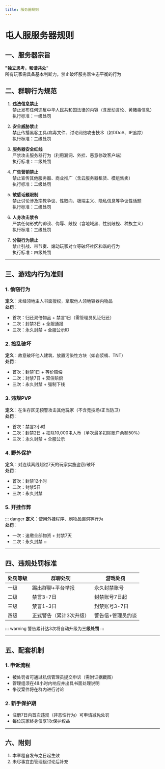 ```yaml
---
title: 服务器规则
---
```


# 屯人服服务器规则

## 一、服务器宗旨
**"独立思考，和谐共处"**  
所有玩家需具备基本判断力，禁止破坏服务器生态平衡的行为

## 二、群聊行为规范
1. **违法信息禁止**  
   禁止发布任何违反中华人民共和国法律的内容（含反动言论、黄赌毒信息）  
 执行标准：一级处罚

2. **安全威胁禁止**  
   禁止传播黑客工具/病毒文件、讨论网络攻击技术（如DDoS、IP追踪）  
    执行标准：二级处罚

3. **服务器安全红线**  
   严禁攻击服务器行为（利用漏洞、外挂、恶意修改客户端）  
    执行标准：二级处罚

4. **广告营销禁止**  
   禁止宣传其他服务器、商业推广（含云服务器租赁、模组售卖）  
   执行标准：二级处罚

5. **敏感话题限制**  
   禁止讨论涉及宗教争议、性取向、极端主义、隐私信息等争议性话题  
   执行标准：二级处罚

6. **人身攻击禁令**  
   严禁任何形式的诽谤、侮辱、歧视（含地域黑、性别歧视、种族主义）  
   执行标准：三级处罚

7. **分裂行为禁止**  
   禁止引战、带节奏、煽动玩家对立等破坏社区和谐的行为  
   执行标准：四级处罚

---

## 三、游戏内行为准则
### 1. 偷窃行为
**定义**：未经领地主人书面授权，拿取他人领地容器内物品  
**处罚**：  
- 首次：归还双倍物品 + 禁言1日（需管理员见证归还）  
- 二次：封禁3日 + 全服通报  
- 三次：永久封禁 + 全服公示ID  

### 2. 捣乱破坏
**定义**：故意破坏他人建筑、放置污染性方块（如岩浆桶、TNT）  
**处罚**：  
- 首次：封禁1日 + 等价赔偿  
- 二次：封禁7日 + 双倍赔偿  
- 三次：永久封禁 + 强制下线  

### 3. 违规PVP
**定义**：在生存区无预警攻击其他玩家（不含竞技场/正当防卫）  
**处罚**：  
- 首次：禁言2小时  
- 二次：封禁2日 + 扣除10,000屯人币（单次最多扣除账户余额50%）  
- 三次：永久封禁 + 全服公示  

### 4. 野外保护
**定义**：对连续离线超过7天的玩家实施盗窃/破坏  
**处罚**：  
- 首次：封禁12小时  
- 二次：封禁5日  
- 三次：永久封禁  

### 5. 开挂作弊
::: danger
**定义**：使用外挂程序、刷物品漏洞等行为  
**处罚**：  
- 一次：追缴全部物资 + 封禁7天
- 二次：永久封禁
:::

---

## 四、违规处罚标准
| 处罚等级 | 群聊处罚               | 游戏处罚                      |
|----------|------------------------|-------------------------------|
| 一级     | 踢出群聊+平台举报      | 永久封禁账号                  |
| 二级     | 禁言3-7日              | 封禁账号7日起               |
| 三级     | 禁言1-3日              | 封禁账号3-7日                |
| 四级     | 正式警告（累计3次升级）| 警告信+管理员约谈             |

::: warning
警告累计达3次将自动升级为**三级处罚**
:::

---

## 五、配套机制
### 1. 申诉流程
- 被处罚者可通过私信管理员提交申诉（需附证据截图）  
- 管理组须在48小时内响应并出具书面处理说明  
- 争议案件将在群内进行讨论

### 2. 新手保护期
- 注册7日内首次违规（非恶性行为）可申请减免处罚  
- 每位玩家终身仅享1次保护权益

---

## 六、附则
1. 本章程自发布之日起生效  
2. 未尽事宜由管理组讨论后补充